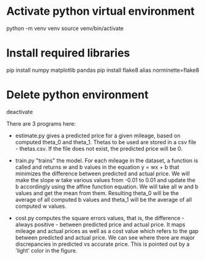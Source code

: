 # Activate python virtual environment

python -m venv venv
source venv/bin/activate

# Install required libraries

pip install numpy matplotlib pandas
pip install flake8
alias norminette=flake8

# Delete python environment

deactivate

There are 3 programs here:

- estimate.py gives a predicted price for a given mileage, based on computed theta_0 and theta_1. Thetas to be used are stored in a csv file - thetas.csv. If the file does not exist, the predicted price will be 0.

- train.py "trains" the model. For each mileage in the dataset, a function is called and returns w and b values in the equation y = wx + b that minimizes the difference between predicted and actual price. We will make the slope w take various values from -0.01 to 0.01 and update the b accordingly using the affine function equation. We will take all w and b values and get the mean from them. Resulting theta_0 will be the average of all computed b values and theta_1 will be the average of all computed w values.

- cost.py computes the square errors values, that is, the difference - always positive - between predicted price and actual price. It maps mileage and actual prices as well as a cost value which refers to the gap between predicted and actual price. We can see where there are major discrepancies in predicted vs accurate price. This is pointed out by a 'light' color in the figure.

